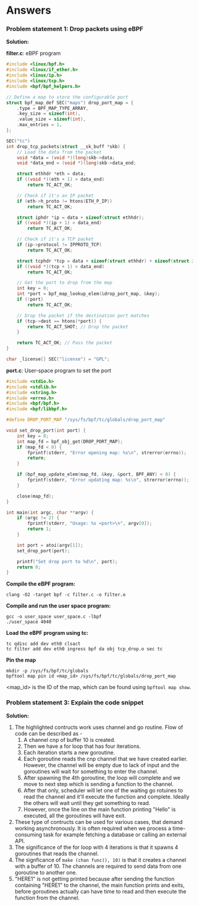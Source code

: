 # Answers

### Problem statement 1: Drop packets using eBPF

**Solution:**

**filter.c**: eBPF program

```c
#include <linux/bpf.h>
#include <linux/if_ether.h>
#include <linux/ip.h>
#include <linux/tcp.h>
#include <bpf/bpf_helpers.h>

// Define a map to store the configurable port
struct bpf_map_def SEC("maps") drop_port_map = {
    .type = BPF_MAP_TYPE_ARRAY,
    .key_size = sizeof(int),
    .value_size = sizeof(int),
    .max_entries = 1,
};

SEC("tc")
int drop_tcp_packets(struct __sk_buff *skb) {
    // Load the data from the packet
    void *data = (void *)(long)skb->data;
    void *data_end = (void *)(long)skb->data_end;

    struct ethhdr *eth = data;
    if ((void *)(eth + 1) > data_end)
        return TC_ACT_OK;

    // Check if it's an IP packet
    if (eth->h_proto != htons(ETH_P_IP))
        return TC_ACT_OK;

    struct iphdr *ip = data + sizeof(struct ethhdr);
    if ((void *)(ip + 1) > data_end)
        return TC_ACT_OK;

    // Check if it's a TCP packet
    if (ip->protocol != IPPROTO_TCP)
        return TC_ACT_OK;

    struct tcphdr *tcp = data + sizeof(struct ethhdr) + sizeof(struct iphdr);
    if ((void *)(tcp + 1) > data_end)
        return TC_ACT_OK;

    // Get the port to drop from the map
    int key = 0;
    int *port = bpf_map_lookup_elem(&drop_port_map, &key);
    if (!port)
        return TC_ACT_OK;

    // Drop the packet if the destination port matches
    if (tcp->dest == htons(*port)) {
        return TC_ACT_SHOT; // Drop the packet
    }

    return TC_ACT_OK; // Pass the packet
}

char _license[] SEC("license") = "GPL";
```

**port.c**: User-space program to set the port

```c
#include <stdio.h>
#include <stdlib.h>
#include <string.h>
#include <errno.h>
#include <bpf/bpf.h>
#include <bpf/libbpf.h>

#define DROP_PORT_MAP "/sys/fs/bpf/tc/globals/drop_port_map"

void set_drop_port(int port) {
    int key = 0;
    int map_fd = bpf_obj_get(DROP_PORT_MAP);
    if (map_fd < 0) {
        fprintf(stderr, "Error opening map: %s\n", strerror(errno));
        return;
    }

    if (bpf_map_update_elem(map_fd, &key, &port, BPF_ANY) < 0) {
        fprintf(stderr, "Error updating map: %s\n", strerror(errno));
    }

    close(map_fd);
}

int main(int argc, char **argv) {
    if (argc != 2) {
        fprintf(stderr, "Usage: %s <port>\n", argv[0]);
        return 1;
    }

    int port = atoi(argv[1]);
    set_drop_port(port);

    printf("Set drop port to %d\n", port);
    return 0;
}
```

**Compile the eBPF program:**

```
clang -O2 -target bpf -c filter.c -o filter.o
```

**Compile and run the user space program:**

```
gcc -o user_space user_space.c -lbpf
./user_space 4040
```

**Load the eBPF program using tc:**

```
tc qdisc add dev eth0 clsact
tc filter add dev eth0 ingress bpf da obj tcp_drop.o sec tc
```

**Pin the map**

```
mkdir -p /sys/fs/bpf/tc/globals
bpftool map pin id <map_id> /sys/fs/bpf/tc/globals/drop_port_map
```

<map_id> is the ID of the map, which can be found using `bpftool map show`.

### Problem statement 3: Explain the code snippet

**Solution:**
 
 1. The highlighted contructs work uses channel and go routine. Flow of code can be described as -
    1. A channel cnp of buffer 10 is created.
    2. Then we have a for loop that has four iterations.
    3. Each iteration starts a new goroutine.
    4. Each goroutine reads the cnp channel that we have created earlier. However, the channel will be empty due to lack of input and the goroutines will wait for something to enter the channel.
    5. After spawning the 4th goroutine, the loop will complete and we move to next step which is sending a function to the channel.
    6. After that only, scheduler will let one of the waiting go rotuines to read the channel and it'll execute the function and complete. Ideally the others will wait until they get something to read.
    7. However, once the line on the main function printing "Hello" is executed, all the goroutines will have exit.
 2. These type of contructs can be used for various cases, that demand working asynchronously. It is often required when we process a time-consuming task for example fetching a database or calling an external API.
 3. The significance of the for loop with 4 iterations is that it spawns 4 goroutines that reads the channel.
 4. The signficance of `make (chan func(), 10)` is that it creates a channel with a buffer of 10. The channels are required to send data from one goroutine to another one.
 5. "HERE1" is not getting printed because after sending the function containing "HERE1" to the channel, the main function prints and exits, before goroutines actually can have time to read and then execute the function from the channel.
 

